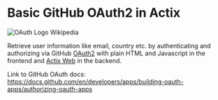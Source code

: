 # Basic GitHub OAuth2 in Actix

![OAuth Logo Wikipedia](https://upload.wikimedia.org/wikipedia/commons/thumb/d/d2/Oauth_logo.svg/239px-Oauth_logo.svg.png)

Retrieve user information like email, country etc. by authenticating and authorizing via GitHub [OAuth2](https://oauth.net/2/) with plain HTML and Javascript in the frontend and [Actix Web](https://actix.rs/) in the backend.

Link to GitHub OAuth docs: https://docs.github.com/en/developers/apps/building-oauth-apps/authorizing-oauth-apps
